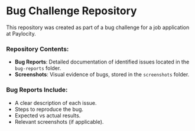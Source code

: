 # Bug Challenge Repository

This repository was created as part of a bug challenge for a job application at Paylocity. 

### Repository Contents:
- **Bug Reports**: Detailed documentation of identified issues located in the `bug-reports` folder.
- **Screenshots**: Visual evidence of bugs, stored in the `screenshots` folder.

### Bug Reports Include:
- A clear description of each issue.
- Steps to reproduce the bug.
- Expected vs actual results.
- Relevant screenshots (if applicable).

